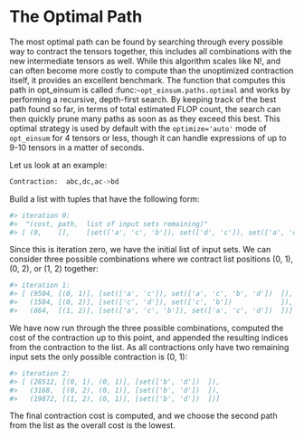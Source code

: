 # The Optimal Path

The most optimal path can be found by searching through every possible way to contract the tensors together, this includes all combinations with the new intermediate tensors as well.
While this algorithm scales like N!, and can often become more costly to compute than the unoptimized contraction itself, it provides an excellent benchmark.
The function that computes this path in opt_einsum is called :func:`~opt_einsum.paths.optimal` and works by performing a recursive, depth-first search. By keeping track of the
best path found so far, in terms of total estimated FLOP count, the search can
then quickly prune many paths as soon as as they exceed this best.
This optimal strategy is used by default with the `optimize='auto'` mode of
`opt_einsum` for 4 tensors or less, though it can handle expressions of up to
9-10 tensors in a matter of seconds.


Let us look at an example:

```python
Contraction:  abc,dc,ac->bd
```

Build a list with tuples that have the following form:


```python
#> iteration 0:
#>  "(cost, path,  list of input sets remaining)"
#> [ (0,    [],    [set(['a', 'c', 'b']), set(['d', 'c']), set(['a', 'c'])] ]
```

Since this is iteration zero, we have the initial list of input sets.
We can consider three possible combinations where we contract list positions (0, 1), (0, 2), or (1, 2) together:

```python
#> iteration 1:
#> [ (9504, [(0, 1)], [set(['a', 'c']), set(['a', 'c', 'b', 'd'])  ]),
#>   (1584, [(0, 2)], [set(['c', 'd']), set(['c', 'b'])            ]),
#>   (864,  [(1, 2)], [set(['a', 'c', 'b']), set(['a', 'c', 'd'])  ])]
```

We have now run through the three possible combinations, computed the cost of the contraction up to this point, and appended the resulting indices from the contraction to the list.
As all contractions only have two remaining input sets the only possible contraction is (0, 1):

```python
#> iteration 2:
#> [ (28512, [(0, 1), (0, 1)], [set(['b', 'd'])  ]),
#>   (3168,  [(0, 2), (0, 1)], [set(['b', 'd'])  ]),
#>   (19872, [(1, 2), (0, 1)], [set(['b', 'd'])  ])]
```

The final contraction cost is computed, and we choose the second path from the list as the overall cost is the lowest.
